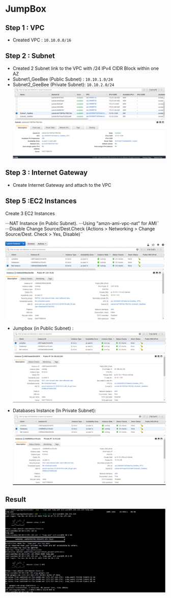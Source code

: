 # JumpBox
## Step 1 : VPC
- Created VPC : `10.10.0.0/16`
## Step 2 : Subnet
- Created 2 Subnet link to the VPC with /24 IPv4 CIDR Block within one AZ
- Subnet1_GeeBee (Public Subnet) : `10.10.1.0/24`
- Subnet2_GeeBee (Private Subnet): `10.10.2.0/24`
![Image of subnet](https://github.com/giangbinh238/AWS_Step_by_Step/blob/master/JumpBox/Image/Capture1.PNG)
## Step 3 : Internet Gateway
- Create Internet Gateway and attach to the VPC 
## Step 5 :EC2 Instances
Create 3 EC2 Instances

⋅⋅⋅NAT Instance (in Public Subnet).
⋅⋅⋅Using "amzn-ami-vpc-nat" for AMI¨ 
⋅⋅⋅Disable Change Source/Dest.Check (Actions > Networking > Change Source/Dest. Check > Yes, Disable)¨
  
![Image of NAT Instance](https://github.com/giangbinh238/AWS_Step_by_Step/blob/master/JumpBox/Image/Capture11.PNG)

- Jumpbox (in Public Subnet) : 
![Image of Jumpbox](https://github.com/giangbinh238/AWS_Step_by_Step/blob/master/JumpBox/Image/Capture9.PNG)

- Databases Instance (In Private Subnet):
![Image of Databases Instance](https://github.com/giangbinh238/AWS_Step_by_Step/blob/master/JumpBox/Image/Capture10.PNG)

## Result
![Image of ConnecttoEC2](https://github.com/giangbinh238/AWS_Step_by_Step/blob/master/JumpBox/Image/ConnectToEC2.PNG)
